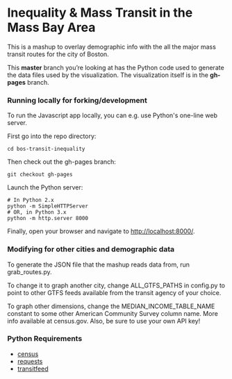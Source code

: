 Inequality & Mass Transit in the Mass Bay Area
=====================

This is a mashup to overlay demographic info with the all the major mass transit routes for the city of Boston.

This **master** branch you’re looking at has the Python code used to generate the data files used by the visualization. The visualization itself is in the **gh-pages** branch.

### Running locally for forking/development

To run the Javascript app locally, you can e.g. use Python's one-line web server.

First go into the repo directory:

    cd bos-transit-inequality

Then check out the gh-pages branch:

    git checkout gh-pages

Launch the Python server:

    # In Python 2.x
    python -m SimpleHTTPServer
    # OR, in Python 3.x
    python -m http.server 8000

Finally, open your browser and navigate to [http://localhost:8000/](http://localhost:8000/).


### Modifying for other cities and demographic data
To generate the JSON file that the mashup reads data from, run grab_routes.py. 

To change it to graph another city, change ALL_GTFS_PATHS in config.py to point to other GTFS feeds available from the transit agency of your choice. 

To graph other dimensions, change the MEDIAN_INCOME_TABLE_NAME constant to some other American Community Survey column name. More info available at census.gov. Also, be sure to use your own API key!

### Python Requirements
 * [census](https://github.com/sunlightlabs/census)
 * [requests](http://docs.python-requests.org/en/latest/)
 * [transitfeed](https://code.google.com/p/googletransitdatafeed/wiki/TransitFeed) 
